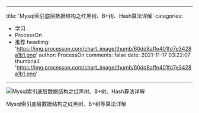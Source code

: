 
---
title: 'Mysql索引底层数据结构之红黑树、B+树、Hash算法详解'
categories: 
 - 学习
 - ProcessOn
 - 推荐
headimg: 'https://img.processon.com/chart_image/thumb/60dd8affe401fd7e3428a1b1.png'
author: ProcessOn
comments: false
date: 2021-11-17 03:22:07
thumbnail: 'https://img.processon.com/chart_image/thumb/60dd8affe401fd7e3428a1b1.png'
---

<div>   
<img class="thumb" alt="Mysql索引底层数据结构之红黑树、B+树、Hash算法详解" src="https://img.processon.com/chart_image/thumb/60dd8affe401fd7e3428a1b1.png" referrerpolicy="no-referrer">
<p>Mysql索引底层数据结构之红黑树、B+树等算法详解</p>  
</div>
            